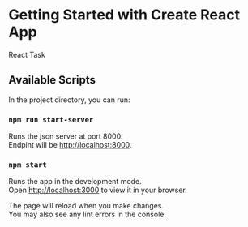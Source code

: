 # Getting Started with Create React App

React Task

## Available Scripts

In the project directory, you can run:

### `npm run start-server`

Runs the json server at port 8000.\
Endpint will be [http://localhost:8000](http://localhost:8000).

### `npm start`

Runs the app in the development mode.\
Open [http://localhost:3000](http://localhost:3000) to view it in your browser.

The page will reload when you make changes.\
You may also see any lint errors in the console.
